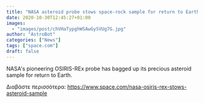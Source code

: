```yaml
---
title: "NASA asteroid probe stows space-rock sample for return to Earth"
date: 2020-10-30T12:45:27+01:00
images:
  - "images/post/chVHaTypghWSAwGySVUg7G.jpg"
author: "AstroBot"
categories: ["News"]
tags: ["space.com"]
draft: false
---
```


NASA's pioneering OSIRIS-REx probe has bagged up its precious asteroid sample for return to Earth. 

Διαβάστε περισσότερα: https://www.space.com/nasa-osiris-rex-stows-asteroid-sample
